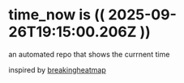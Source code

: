 # time_now is (( 2025-09-26T19:15:00.206Z ))

an automated repo that shows the currnent time

inspired by [breakingheatmap](https://github.com/breakingheatmap/breakingheatmap)